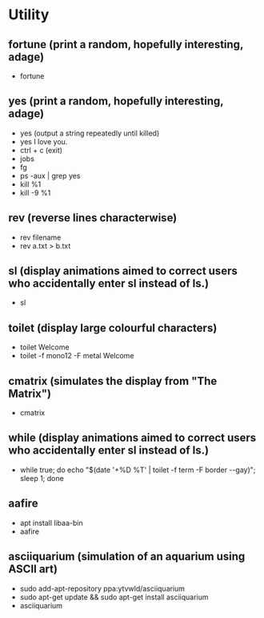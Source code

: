 
# Utility

## fortune (print a random, hopefully interesting, adage)

- fortune

## yes (print a random, hopefully interesting, adage)

- yes (output a string repeatedly until killed)
- yes I love you.
- ctrl + c (exit)
- jobs
- fg
- ps -aux | grep yes
- kill %1
- kill -9 %1

## rev (reverse lines characterwise)

- rev filename
- rev a.txt > b.txt

## sl (display animations aimed to correct users who accidentally enter sl instead of ls.)

- sl

## toilet (display large colourful characters)

- toilet Welcome
- toilet -f mono12 -F metal Welcome

## cmatrix (simulates the display from "The Matrix")

- cmatrix

## while (display animations aimed to correct users who accidentally enter sl instead of ls.)

- while true; do echo "$(date '+%D %T' | toilet -f term -F border --gay)"; sleep 1; done

## aafire

- apt install libaa-bin
- aafire

## asciiquarium (simulation of an aquarium using ASCII art)

- sudo add-apt-repository ppa:ytvwld/asciiquarium
- sudo apt-get update && sudo apt-get install asciiquarium
- asciiquarium
